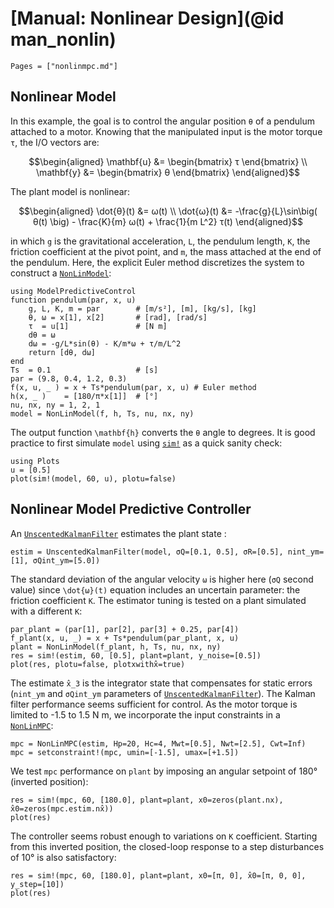 # [Manual: Nonlinear Design](@id man_nonlin)

```@contents
Pages = ["nonlinmpc.md"]
```

## Nonlinear Model

In this example, the goal is to control the angular position ``θ`` of a pendulum
attached to a motor. Knowing that the manipulated input is the motor torque ``τ``, the I/O
vectors are:

```math
\begin{aligned}
    \mathbf{u} &= \begin{bmatrix} τ \end{bmatrix} \\
    \mathbf{y} &= \begin{bmatrix} θ \end{bmatrix}
\end{aligned}
```

The plant model is nonlinear:

```math
\begin{aligned}
    \dot{θ}(t) &= ω(t)                                                                    \\
    \dot{ω}(t) &= -\frac{g}{L}\sin\big( θ(t) \big) - \frac{K}{m} ω(t) + \frac{1}{m L^2} τ(t)
\end{aligned}
```

in which ``g`` is the gravitational acceleration, ``L``, the pendulum length, ``K``, the
friction coefficient at the pivot point, and ``m``, the mass attached at the end of the
pendulum. Here, the explicit Euler method discretizes the system to construct a
[`NonLinModel`](@ref):

```@example 1
using ModelPredictiveControl
function pendulum(par, x, u)
    g, L, K, m = par        # [m/s²], [m], [kg/s], [kg]
    θ, ω = x[1], x[2]       # [rad], [rad/s]
    τ  = u[1]               # [N m]
    dθ = ω
    dω = -g/L*sin(θ) - K/m*ω + τ/m/L^2
    return [dθ, dω]
end
Ts  = 0.1                   # [s]
par = (9.8, 0.4, 1.2, 0.3)
f(x, u, _ ) = x + Ts*pendulum(par, x, u) # Euler method
h(x, _ )    = [180/π*x[1]]  # [°]
nu, nx, ny = 1, 2, 1
model = NonLinModel(f, h, Ts, nu, nx, ny)
```

The output function ``\mathbf{h}`` converts the ``θ`` angle to degrees. It is good practice
to first simulate `model` using [`sim!`](@ref) as a quick sanity check:

```@example 1
using Plots
u = [0.5]
plot(sim!(model, 60, u), plotu=false)
```

## Nonlinear Model Predictive Controller

An [`UnscentedKalmanFilter`](@ref) estimates the plant state :

```@example 1
estim = UnscentedKalmanFilter(model, σQ=[0.1, 0.5], σR=[0.5], nint_ym=[1], σQint_ym=[5.0])
```

The standard deviation of the angular velocity ``ω`` is higher here (`σQ` second value)
since ``\dot{ω}(t)`` equation includes an uncertain parameter: the friction coefficient
``K``. The estimator tuning is tested on a plant simulated with a different ``K``:

```@example 1
par_plant = (par[1], par[2], par[3] + 0.25, par[4])
f_plant(x, u, _) = x + Ts*pendulum(par_plant, x, u)
plant = NonLinModel(f_plant, h, Ts, nu, nx, ny)
res = sim!(estim, 60, [0.5], plant=plant, y_noise=[0.5])
plot(res, plotu=false, plotxwithx̂=true)
```

The estimate ``x̂_3`` is the integrator state that compensates for static errors (`nint_ym`
and `σQint_ym` parameters of [`UnscentedKalmanFilter`](@ref)). The Kalman filter performance
seems sufficient for control. As the motor torque is limited to -1.5 to 1.5 N m, we
incorporate the input constraints in a [`NonLinMPC`](@ref):

```@example 1
mpc = NonLinMPC(estim, Hp=20, Hc=4, Mwt=[0.5], Nwt=[2.5], Cwt=Inf)
mpc = setconstraint!(mpc, umin=[-1.5], umax=[+1.5])
```

We test `mpc` performance on `plant` by imposing an angular setpoint of 180° (inverted
position):

```@example 1
res = sim!(mpc, 60, [180.0], plant=plant, x0=zeros(plant.nx), x̂0=zeros(mpc.estim.nx̂))
plot(res)
```

The controller seems robust enough to variations on ``K`` coefficient. Starting from this
inverted position, the closed-loop response to a step disturbances of 10° is also
satisfactory:

```@example 1
res = sim!(mpc, 60, [180.0], plant=plant, x0=[π, 0], x̂0=[π, 0, 0], y_step=[10])
plot(res)
```
